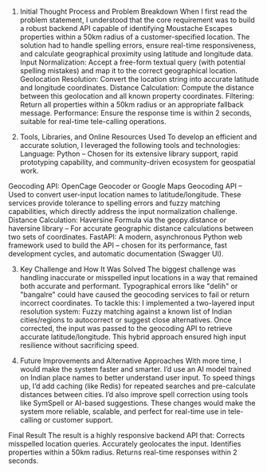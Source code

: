 

1. Initial Thought Process and Problem Breakdown
When I first read the problem statement, I understood that the core requirement was to build a robust backend API capable of identifying Moustache Escapes properties within a 50km radius of a customer-specified location. The solution had to handle spelling errors, ensure real-time responsiveness, and calculate geographical proximity using latitude and longitude data.
Input Normalization: Accept a free-form textual query (with potential spelling mistakes) and map it to the correct geographical location.
Geolocation Resolution: Convert the location string into accurate latitude and longitude coordinates.
Distance Calculation: Compute the distance between this geolocation and all known property coordinates.
Filtering: Return all properties within a 50km radius or an appropriate fallback message.
Performance: Ensure the response time is within 2 seconds, suitable for real-time tele-calling operations.

2. Tools, Libraries, and Online Resources Used
To develop an efficient and accurate solution, I leveraged the following tools and technologies:
Language: Python – Chosen for its extensive library support, rapid prototyping capability, and community-driven ecosystem for geospatial work.

Geocoding API:
OpenCage Geocoder or Google Maps Geocoding API – Used to convert user-input location names to latitude/longitude. These services provide tolerance to spelling errors and fuzzy matching capabilities, which directly address the input normalization challenge.
Distance Calculation:
Haversine Formula via the geopy.distance or haversine library – For accurate geographic distance calculations between two sets of coordinates.
FastAPI:
A modern, asynchronous Python web framework used to build the API – chosen for its performance, fast development cycles, and automatic documentation (Swagger UI).

3. Key Challenge and How It Was Solved
The biggest challenge was handling inaccurate or misspelled input locations in a way that remained both accurate and performant. Typographical errors like "delih" or "bangalre" could have caused the geocoding services to fail or return incorrect coordinates.
To tackle this:
I implemented a two-layered input resolution system:
Fuzzy matching against a known list of Indian cities/regions to autocorrect or suggest close alternatives.
Once corrected, the input was passed to the geocoding API to retrieve accurate latitude/longitude.
This hybrid approach ensured high input resilience without sacrificing speed.

4. Future Improvements and Alternative Approaches
With more time, I would make the system faster and smarter. I’d use an AI model trained on Indian place names to better understand user input. To speed things up, I’d add caching (like Redis) for repeated searches and pre-calculate distances between cities. I’d also improve spell correction using tools like SymSpell or AI-based suggestions. These changes would make the system more reliable, scalable, and perfect for real-time use in tele-calling or customer support.

Final Result
The result is a highly responsive backend API that:
Corrects misspelled location queries.
Accurately geolocates the input.
Identifies properties within a 50km radius.
Returns real-time responses within 2 seconds.
